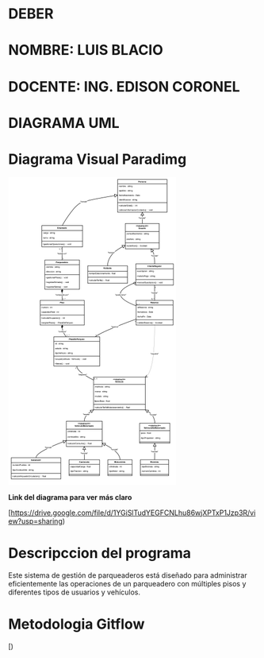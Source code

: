 # DEBER

# NOMBRE: LUIS BLACIO

# DOCENTE: ING. EDISON CORONEL


# DIAGRAMA UML

# Diagrama Visual Paradimg 

![](https://github.com/luis-blacio/parqueadero_04/blob/3ea888c4cc67da61ca5e46d4738c1f0806deb3d0/Captura%20de%20Pantalla%202024-11-24%20a%20la(s)%2021.11.40.png)


**Link del diagrama para ver más claro**

[https://drive.google.com/file/d/1YGiSlTudYEGFCNLhu86wjXPTxP1Jzp3R/view?usp=sharing)

# Descripccion del programa
Este sistema de gestión de parqueaderos está diseñado para administrar eficientemente las operaciones de un parqueadero con múltiples pisos y diferentes tipos de usuarios y vehículos.

# Metodologia Gitflow

[)
